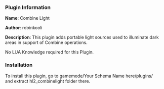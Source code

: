 ### Plugin Information ###
**Name**: Combine Light

**Author**: robinkooli

**Description**: This plugin adds portable light sources used to illuminate dark areas in support of Combine operations.

No LUA Knowledge required for this Plugin.

### Installation ###
To install this plugin, go to gamemode/Your Schema Name here/plugins/ and extract hl2_combinelight folder there.